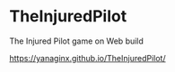 # TheInjuredPilot
The Injured Pilot game on Web build 

https://yanaginx.github.io/TheInjuredPilot/
